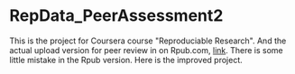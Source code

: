 RepData_PeerAssessment2
=======================
This is the project for Coursera course "Reproduciable Research". And the actual upload version for peer review in on Rpub.com, [link](https://rpubs.com/YujiShen/21191).
There is some little mistake in the Rpub version. Here is the improved project.
